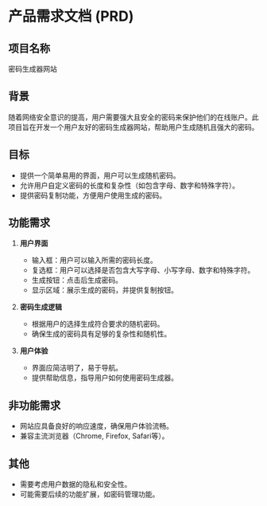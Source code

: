 # 产品需求文档 (PRD)

## 项目名称
密码生成器网站

## 背景
随着网络安全意识的提高，用户需要强大且安全的密码来保护他们的在线账户。此项目旨在开发一个用户友好的密码生成器网站，帮助用户生成随机且强大的密码。

## 目标
- 提供一个简单易用的界面，用户可以生成随机密码。
- 允许用户自定义密码的长度和复杂性（如包含字母、数字和特殊字符）。
- 提供密码复制功能，方便用户使用生成的密码。

## 功能需求
1. **用户界面**
   - 输入框：用户可以输入所需的密码长度。
   - 复选框：用户可以选择是否包含大写字母、小写字母、数字和特殊字符。
   - 生成按钮：点击后生成密码。
   - 显示区域：展示生成的密码，并提供复制按钮。

2. **密码生成逻辑**
   - 根据用户的选择生成符合要求的随机密码。
   - 确保生成的密码具有足够的复杂性和随机性。

3. **用户体验**
   - 界面应简洁明了，易于导航。
   - 提供帮助信息，指导用户如何使用密码生成器。

## 非功能需求
- 网站应具备良好的响应速度，确保用户体验流畅。
- 兼容主流浏览器（Chrome, Firefox, Safari等）。

## 其他
- 需要考虑用户数据的隐私和安全性。
- 可能需要后续的功能扩展，如密码管理功能。
